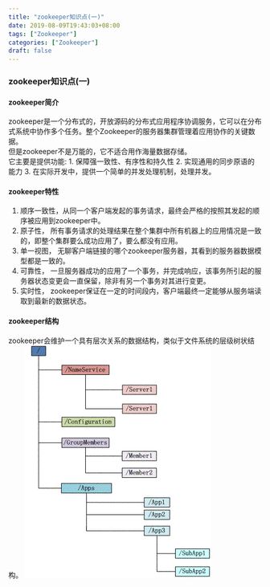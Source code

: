 ```yaml
---
title: "zookeeper知识点(一)"
date: 2019-08-09T19:43:03+08:00
tags: ["Zookeeper"]
categories: ["Zookeeper"]
draft: false
---
```

### zookeeper知识点(一)
#### zookeeper简介
zookeeper是一个分布式的，开放源码的分布式应用程序协调服务，它可以在分布式系统中协作多个任务。整个Zookeeper的服务器集群管理着应用协作的关键数据。  
但是zookeeper不是万能的，它不适合用作海量数据存储。  
它主要是提供功能:
    1. 保障强一致性、有序性和持久性
    2. 实现通用的同步原语的能力
    3. 在实际开发中，提供一个简单的并发处理机制，处理并发。  


#### zookeeper特性
1. 顺序一致性，从同一个客户端发起的事务请求，最终会严格的按照其发起的顺序被应用到zookeeper中。
2. 原子性， 所有事务请求的处理结果在整个集群中所有机器上的应用情况是一致的，即整个集群要么成功应用了，要么都没有应用。
3. 单一视图， 无聊客户端链接的哪个zookeeper服务器，其看到的服务器数据模型都是一致的。
4. 可靠性， 一旦服务器成功的应用了一个事务，并完成响应，该事务所引起的服务器状态变更会一直保留，除非有另一个事务对其进行变更。
5. 实时性， zookeeper保证在一定的时间段内，客户端最终一定能够从服务端读取到最新的数据状态。

#### zookeeper结构
zookeeper会维护一个具有层次关系的数据结构，类似于文件系统的层级树状结构。
![数据模型](/blog/images/zookeeper/965360-20180418191100883-2107625307.png)
    